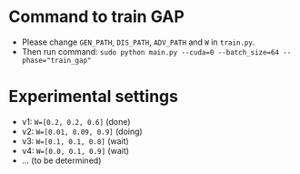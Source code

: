 # Command to train GAP
* Please change `GEN_PATH`, `DIS_PATH`, `ADV_PATH` and `W` in `train.py`. 
* Then run command:
`sudo python main.py --cuda=0 --batch_size=64 --phase="train_gap"`

# Experimental settings
* v1: `W=[0.2, 0.2, 0.6]` (done)
* v2: `W=[0.01, 0.09, 0.9]` (doing)
* v3: `W=[0.1, 0.1, 0.8]` (wait)
* v4: `W=[0.0, 0.1, 0.9]` (wait)
* ... (to be determined)

